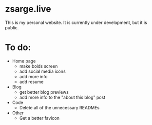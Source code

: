 # zsarge.live

This is my personal website. It is currently under development, but it is public.

# To do:

- Home page
  - make boids screen
  - add social media icons
  - add more info
  - add resume
- Blog
  - get better blog previews
  - add more info to the "about this blog" post
- Code
  - Delete all of the unnecessary READMEs
- Other
  - Get a better favicon